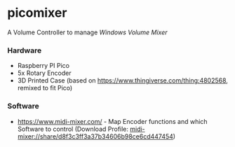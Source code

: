 # picomixer
A Volume Controller to manage *Windows Volume Mixer*

### Hardware
- Raspberry PI Pico
- 5x Rotary Encoder
- 3D Printed Case (based on https://www.thingiverse.com/thing:4802568, remixed to fit Pico)

### Software
- https://www.midi-mixer.com/ - Map Encoder functions and which Software to control (Download Profile: [midi-mixer://share/d8f3c3ff3a37b34606b98ce6cd447454](midi-mixer://share/d8f3c3ff3a37b34606b98ce6cd447454))
